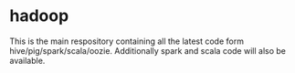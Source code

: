 # hadoop

This is the main respository containing all the latest code form hive/pig/spark/scala/oozie.
Additionally spark and scala code will also be available.

